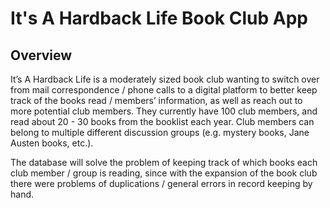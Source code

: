 # It's A Hardback Life Book Club App

## Overview
It’s A Hardback Life is a moderately sized book club wanting to switch over from mail correspondence / phone calls to a digital platform to better keep track of the books read / members’ information, as well as reach out to more potential club members. They currently have 100 club members, and read about 20 - 30 books from the booklist each year. Club members can belong to multiple different discussion groups (e.g. mystery books, Jane Austen books, etc.).

The database will solve the problem of keeping track of which books each club member / group is reading, since with the expansion of the book club there were problems of duplications / general errors in record keeping by hand.
